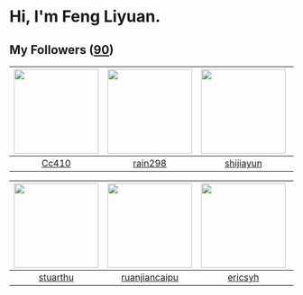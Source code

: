 # Hi, I'm Feng Liyuan.

## My Followers ([90](https://github.com/SunRunAway?tab=followers))

| <img src="https://avatars.githubusercontent.com/u/37112567?v=4" width="150" height="150" /> | <img src="https://avatars.githubusercontent.com/u/20725525?v=4" width="150" height="150" /> | <img src="https://avatars.githubusercontent.com/u/566037?v=4" width="150" height="150" /> | <img src="https://avatars.githubusercontent.com/u/619331?v=4" width="150" height="150" /> |
| :-----------------------------------------------------------------------------------------: | :-----------------------------------------------------------------------------------------: | :---------------------------------------------------------------------------------------: | :---------------------------------------------------------------------------------------: |
|                              [Cc410](https://github.com/Cc410)                              |                            [rain298](https://github.com/rain298)                            |                         [shijiayun](https://github.com/shijiayun)                         |                        [justmao945](https://github.com/justmao945)                        |

| <img src="https://avatars.githubusercontent.com/u/16526001?v=4" width="150" height="150" /> | <img src="https://avatars.githubusercontent.com/u/31336171?v=4" width="150" height="150" /> | <img src="https://avatars.githubusercontent.com/u/10498732?v=4" width="150" height="150" /> | <img src="https://avatars.githubusercontent.com/u/552936?v=4" width="150" height="150" /> |
| :-----------------------------------------------------------------------------------------: | :-----------------------------------------------------------------------------------------: | :-----------------------------------------------------------------------------------------: | :---------------------------------------------------------------------------------------: |
|                           [stuarthu](https://github.com/stuarthu)                           |                      [ruanjiancaipu](https://github.com/ruanjiancaipu)                      |                            [ericsyh](https://github.com/ericsyh)                            |                           [mbautin](https://github.com/mbautin)                           |